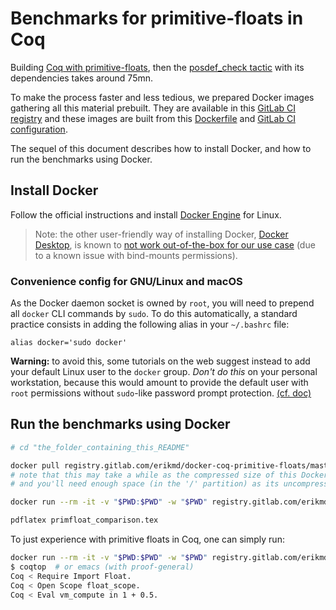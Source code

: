 # Benchmarks for primitive-floats in Coq

Building
[Coq with primitive-floats](https://github.com/coq/coq/pull/9867),
then the
[posdef_check tactic](https://github.com/validsdp/validsdp/blob/posdef_check/theories/posdef_check.v)
with its dependencies takes around 75mn.

To make the process faster and less tedious, we prepared Docker images
gathering all this material prebuilt. They are available in this
[GitLab CI registry](https://gitlab.com/erikmd/docker-coq-primitive-floats/container_registry)
and these images are built from this
[Dockerfile](https://gitlab.com/erikmd/docker-coq-primitive-floats/blob/1.0/Dockerfile)
and [GitLab CI configuration](https://gitlab.com/erikmd/docker-coq-primitive-floats/blob/1.0/.gitlab-ci.yml).

The sequel of this document describes how to install Docker, and how
to run the benchmarks using Docker.

## Install Docker

Follow the official instructions and install [Docker Engine](https://docs.docker.com/engine/install/#server) for Linux.

> Note: the other user-friendly way of installing Docker, [Docker Desktop](https://docs.docker.com/get-docker/#supported-platforms), is known to [not work out-of-the-box for our use case](https://forums.docker.com/t/bind-mount-permissions-unexpected-mounting-as-root-root/129328/4) (due to a known issue with bind-mounts permissions).

### Convenience config for GNU/Linux and macOS

As the Docker daemon socket is owned by `root`, you will need to
prepend all `docker` CLI commands by `sudo`.
To do this automatically, a standard practice consists in adding the
following alias in your `~/.bashrc` file:

    alias docker='sudo docker'

**Warning:** to avoid this, some tutorials on the web suggest instead
to add your default Linux user to the `docker` group. *Don't do this*
on your personal workstation, because this would amount to provide the
default user with `root` permissions without `sudo`-like password
prompt protection.
[(cf. doc)](https://docs.docker.com/engine/security/security/#docker-daemon-attack-surface)

## Run the benchmarks using Docker

```bash
# cd "the_folder_containing_this_README"

docker pull registry.gitlab.com/erikmd/docker-coq-primitive-floats/master_coq-8.15-validsdp-1.0.1
# note that this may take a while as the compressed size of this Docker image is 998 MB,
# and you'll need enough space (in the '/' partition) as its uncompressed size is 3.14 GB.

docker run --rm -it -v "$PWD:$PWD" -w "$PWD" registry.gitlab.com/erikmd/docker-coq-primitive-floats/master_coq-8.15-validsdp-1.0.1 make

pdflatex primfloat_comparison.tex
```

To just experience with primitive floats in Coq, one can simply run:

```bash
docker run --rm -it -v "$PWD:$PWD" -w "$PWD" registry.gitlab.com/erikmd/docker-coq-primitive-floats/master_coq-8.15-validsdp-1.0.1
$ coqtop  # or emacs (with proof-general)
Coq < Require Import Float.
Coq < Open Scope float_scope.
Coq < Eval vm_compute in 1 + 0.5.
```
